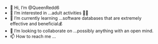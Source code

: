 - 👋 Hi, I’m @QueenRedd6
- 👀 I’m interested in ...adult activities 🤞🏼
- 🌱 I’m currently learning ...software databases that are extremely effective and beneficial💰
- 💞️ I’m looking to collaborate on ...possibly anything with an open mind.
- 📫 How to reach me ...

<!---
QueenRedd6/QueenRedd6 is a ✨ special ✨ repository because its `README.md` (this file) appears on your GitHub profile.
You can click the Preview link to take a look at your changes.
--->
